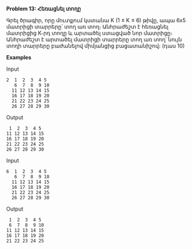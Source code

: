 **Problem 13: Հեռացնել տողը**

Գրել ծրագիր, որը մուտքում կստանա K (1 ≤ K ≤ 6) թիվը, ապա 6x5 մատրիցի տարրերը՝ տող առ տող։ Անհրաժեշտ է հեռացնել մատրիցից K֊րդ տողը և արտածել ստացված նոր մատրիցը։ Անհրաժեշտ է արտածել մատրիցի տարրերը տող առ տող՝ նույն տողի տարրերը բաժանելով միմյանցից բացատանիշով։ (դաս 10)

**Examples**

Input
```
2  1  2  3  4 5
   6  7  8  9 10
  11 12 13 14 15
  16 17 18 19 20
  21 22 23 24 25
  26 27 28 29 30
```

Output
```
 1  2  3  4 5
11 12 13 14 15
16 17 18 19 20
21 22 23 24 25
26 27 28 29 30
```
Input
```
6  1  2  3  4 5
   6  7  8  9 10
  11 12 13 14 15
  16 17 18 19 20
  21 22 23 24 25
  26 27 28 29 30
```
Output
```
 1  2  3  4 5
 6  7  8  9 10
11 12 13 14 15
16 17 18 19 20
21 22 23 24 25
```
